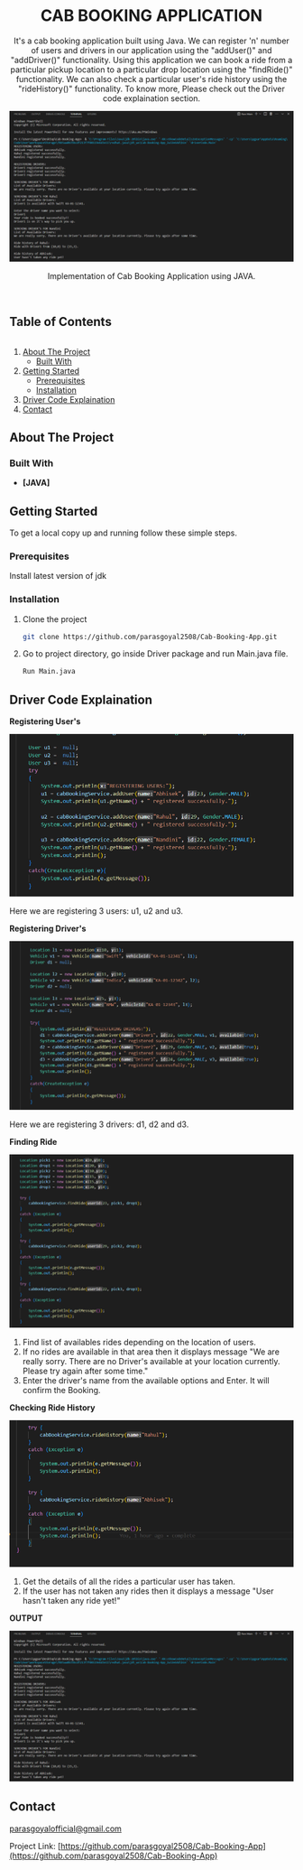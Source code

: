 <p align="center">
  <h1 align="center">CAB BOOKING APPLICATION</h1>
  <p align="center">It's a cab booking application built using Java. We can register 'n' number of users and drivers in our application using the "addUser()" and "addDriver()" functionality. Using this application we can book a ride from a particular pickup location to a particular drop location using the "findRide()" functionality. We can also check a particular user's ride history using the "rideHistory()" functionality. To know more, Please check out the Driver code explaination section.</p>
  <img src="./image/Output.png">
  <p align="center">
    Implementation of Cab Booking Application using JAVA.
    <br /><br />
  </p>
</p>

<h2 style="display: inline-block">Table of Contents</h2>
<ol>
  <li>
    <a href="#about-the-project">About The Project</a>
    <ul>
      <li><a href="#built-with">Built With</a></li>
    </ul>
  </li>
  <li>
    <a href="#getting-started">Getting Started</a>
    <ul>
      <li><a href="#prerequisites">Prerequisites</a></li>
      <li><a href="#installation">Installation</a></li>
    </ul>
  </li>
  <li><a href="#Driver Code Explaination">Driver Code Explaination</a></li>
  <li><a href="#contact">Contact</a></li>
</ol>

## About The Project

### Built With

- **[JAVA]**

## Getting Started

To get a local copy up and running follow these simple steps.

### Prerequisites

Install latest version of jdk

### Installation

1. Clone the project
   ```sh
   git clone https://github.com/parasgoyal2508/Cab-Booking-App.git
   ```
2. Go to project directory, go inside Driver package and run Main.java file.
   ```sh
   Run Main.java
   ```
## Driver Code Explaination

**Registering User's**

![](./image/RegisterUser.png)

Here we are registering 3 users: u1, u2 and u3.

**Registering Driver's**

![](./image/RegisterDriver.png)

Here we are registering 3 drivers: d1, d2 and d3.

**Finding Ride**

![](./image/FindRide.png)

1. Find list of availables rides depending on the location of users.
2. If no rides are available in that area then it displays message "We are really sorry. There are no Driver's available at your location currently. Please try again after some time."
3. Enter the driver's name from the available options and Enter. It will confirm the Booking.

**Checking Ride History**

![](./image/RideHistory.png)

1. Get the details of all the rides a particular user has taken.
2. If the user has not taken any rides then it displays a message "User hasn't taken any ride yet!"

**OUTPUT**

![](./image/Output.png)

## Contact

parasgoyalofficial@gmail.com

Project Link: [https://github.com/parasgoyal2508/Cab-Booking-App](https://github.com/parasgoyal2508/Cab-Booking-App)